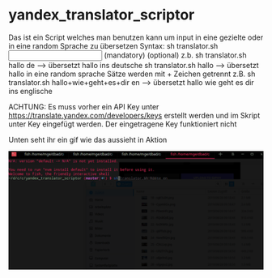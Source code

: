 # yandex_translator_scriptor
Das ist ein Script welches man benutzen kann um input in eine gezielte oder in eine random Sprache zu übersetzen
Syntax: sh translator.sh <input> (mandatory) <sprache> (optional)
z.b. sh translator.sh hallo de --> übersetzt hallo ins deutsche
sh translator.sh hallo --> übersetzt hallo in eine random sprache
Sätze werden mit + Zeichen getrennt
z.B. sh translator.sh hallo+wie+geht+es+dir en --> übersetzt hallo wie geht es dir ins englische

ACHTUNG: Es muss vorher ein API Key unter https://translate.yandex.com/developers/keys erstellt werden und im Skript unter Key eingefügt werden.
Der eingetragene Key funktioniert nicht


Unten seht ihr ein gif wie das aussieht in Aktion

![](gifs/yandex.gif)

